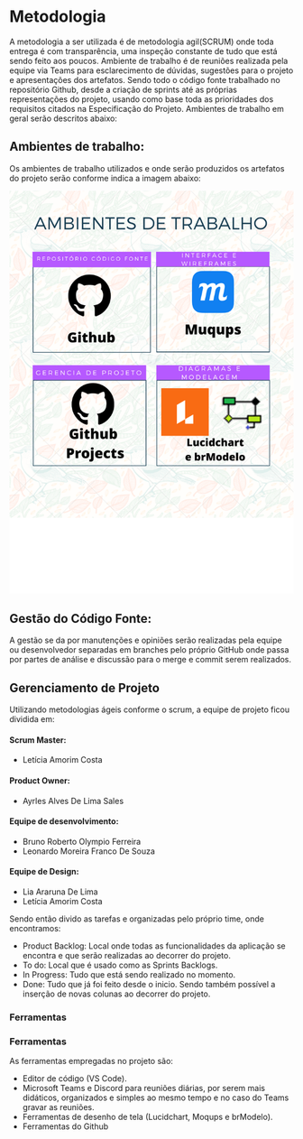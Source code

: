 
# Metodologia

A metodologia a ser utilizada é de metodologia agil(SCRUM) onde toda entrega é com transparência, uma inspeção constante de tudo que está sendo feito aos poucos. Ambiente de trabalho é de reuniões realizada pela equipe via Teams para esclarecimento de dúvidas, sugestões para o projeto e apresentações dos artefatos. Sendo todo o código fonte trabalhado no repositório Github, desde a criação de sprints até as próprias representações do projeto, usando como base toda as prioridades dos requisitos citados na Especificação do Projeto. Ambientes de trabalho em geral serão descritos abaixo:

## Ambientes de trabalho:
Os ambientes de trabalho utilizados e onde serão produzidos os artefatos do projeto serão conforme indica a imagem abaixo:

![Workspace](img/planejamento.png)


## Gestão do Código Fonte:
A gestão se da por manutenções e opiniões serão realizadas pela equipe ou desenvolvedor separadas em branches pelo próprio GitHub onde passa por partes de análise e discussão para o merge e commit serem realizados.

## Gerenciamento de Projeto
Utilizando metodologias ágeis conforme o scrum, a equipe de projeto ficou dividida em:
#### Scrum Master: 
- Letícia Amorim Costa
#### Product Owner: 
- Ayrles Alves De Lima Sales
#### Equipe de desenvolvimento:
- Bruno Roberto Olympio Ferreira
- Leonardo Moreira Franco De Souza
#### Equipe de Design:
- Lia Araruna De Lima
- Letícia Amorim Costa

Sendo então divido as tarefas e organizadas pelo próprio time, onde encontramos:
- Product Backlog: Local onde todas as funcionalidades da aplicação se encontra e que serão realizadas ao decorrer do projeto.
- To do: Local que é usado como as Sprints Backlogs.
- In Progress: Tudo que está sendo realizado no momento.
- Done: Tudo que já foi feito desde o inicio.
Sendo também possível a inserção de novas colunas ao decorrer do projeto.

### Ferramentas

### Ferramentas
As ferramentas empregadas no projeto são:

- Editor de código (VS Code).
- Microsoft Teams e Discord para reuniões diárias, por serem mais didáticos, organizados e simples ao mesmo tempo e no caso do Teams gravar as reuniões.
- Ferramentas de desenho de tela (Lucidchart, Moqups e brModelo).
- Ferramentas do Github
